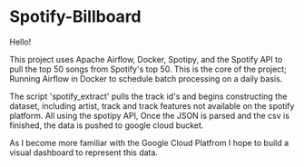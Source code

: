 # Spotify-Billboard
Hello!

  This project uses Apache Airflow, Docker, Spotipy, and the Spotify API to pull the top 50 songs from Spotify's top 50.
This is the core of the project; Running Airflow in Docker to schedule batch processing on a daily basis.

  The script 'spotify_extract' pulls the track id's and begins constructing the dataset, including artist, track and 
track features not available on the spotify platform. All using the spotipy API, Once the JSON is parsed and 
the csv is finished, the data is pushed to google cloud bucket. 

As I become more familiar with the Google Cloud Platfrom I hope to build a visual dashboard to represent this data. 
